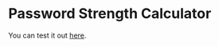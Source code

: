 # Password Strength Calculator

You can test it out [here](https://sam-belliveau.github.io/PasswordStrengthCalculator/).